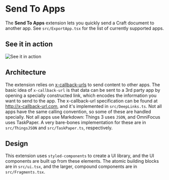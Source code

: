 # Send To Apps

The **Send To Apps** extension lets you quickly send a Craft document to another
app. See `src/ExportApp.tsx` for the list of currently supported apps.

## See it in action

![See it in action](https://user-images.githubusercontent.com/16385508/144403275-91d70ec7-eeb9-4b44-ba5d-a8cb26165d0b.gif)

## Architecture

The extension relies on [x-callback-urls](http://x-callback-url.com) to send
content to other apps. The basic idea of `x-callback-url` is that data can be
sent to a 3rd party app by opening a specially constructed link, which encodes
the information you want to send to the app. The x-callback-url specification can
be found at http://x-callback-url.com, and it's implemented in
`src/DeepLinks.ts`. Not all apps have the same calling convention, so some of
these are handled specially. Not all apps use Markdown: Things 3 uses `JSON`,
and OmniFocus uses TaskPaper. A very bare-bones implementation for these are in
`src/ThingsJSON` and `src/TaskPaper.ts`, respectively.

## Design

This extension uses `styled-components` to create a UI library, and the UI
components are built up from these elements. The atomic building blocks are in
`src/ui.tsx`, and the larger, compound components are in `src/Fragments.tsx`.
